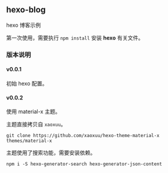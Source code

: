 ## hexo-blog

hexo 博客示例

第一次使用，需要执行 `npm install` 安装 **hexo** 有关文件。

### 版本说明

#### v0.0.1

初始 hexo 配置。

#### v0.0.2

使用 material-x 主题。

主题直接拷贝自 `xaoxuu`。

```Shell
git clone https://github.com/xaoxuu/hexo-theme-material-x themes/material-x
```

主题使用了搜索功能，需要安装依赖。

```Shell
npm i -S hexo-generator-search hexo-generator-json-content
```